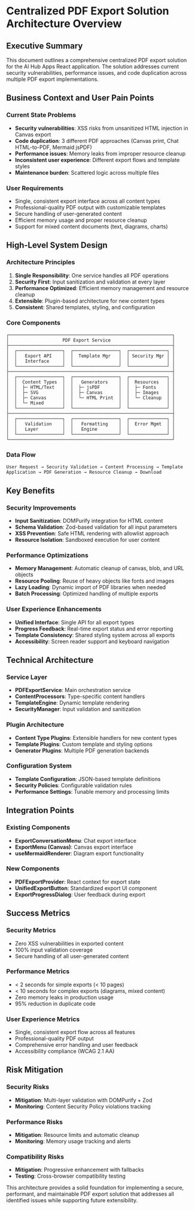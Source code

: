 # Centralized PDF Export Solution Architecture Overview

## Executive Summary

This document outlines a comprehensive centralized PDF export solution for the AI Hub Apps React application. The solution addresses current security vulnerabilities, performance issues, and code duplication across multiple PDF export implementations.

## Business Context and User Pain Points

### Current State Problems
- **Security vulnerabilities**: XSS risks from unsanitized HTML injection in Canvas export
- **Code duplication**: 3 different PDF approaches (Canvas print, Chat HTML-to-PDF, Mermaid jsPDF)
- **Performance issues**: Memory leaks from improper resource cleanup
- **Inconsistent user experience**: Different export flows and template styles
- **Maintenance burden**: Scattered logic across multiple files

### User Requirements
- Single, consistent export interface across all content types
- Professional-quality PDF output with customizable templates
- Secure handling of user-generated content
- Efficient memory usage and proper resource cleanup
- Support for mixed content documents (text, diagrams, charts)

## High-Level System Design

### Architecture Principles
1. **Single Responsibility**: One service handles all PDF operations
2. **Security First**: Input sanitization and validation at every layer
3. **Performance Optimized**: Efficient memory management and resource cleanup
4. **Extensible**: Plugin-based architecture for new content types
5. **Consistent**: Shared templates, styling, and configuration

### Core Components

```
┌─────────────────────────────────────────────────────────────┐
│                    PDF Export Service                       │
├─────────────────────────────────────────────────────────────┤
│  ┌─────────────────┐  ┌─────────────────┐  ┌──────────────┐ │
│  │   Export API    │  │  Template Mgr   │  │ Security Mgr │ │
│  │   Interface     │  │                 │  │              │ │
│  └─────────────────┘  └─────────────────┘  └──────────────┘ │
├─────────────────────────────────────────────────────────────┤
│  ┌─────────────────┐  ┌─────────────────┐  ┌──────────────┐ │
│  │  Content Types  │  │   Generators    │  │  Resources   │ │
│  │  ├─ HTML/Text   │  │  ├─ jsPDF       │  │  ├─ Fonts    │ │
│  │  ├─ SVG         │  │  ├─ Canvas      │  │  ├─ Images   │ │
│  │  ├─ Canvas      │  │  └─ HTML Print  │  │  └─ Cleanup  │ │
│  │  └─ Mixed       │  │                 │  │              │ │
│  └─────────────────┘  └─────────────────┘  └──────────────┘ │
├─────────────────────────────────────────────────────────────┤
│  ┌─────────────────┐  ┌─────────────────┐  ┌──────────────┐ │
│  │   Validation    │  │   Formatting    │  │  Error Mgmt  │ │
│  │   Layer         │  │   Engine        │  │              │ │
│  └─────────────────┘  └─────────────────┘  └──────────────┘ │
└─────────────────────────────────────────────────────────────┘
```

### Data Flow

```
User Request → Security Validation → Content Processing → Template Application → PDF Generation → Resource Cleanup → Download
```

## Key Benefits

### Security Improvements
- **Input Sanitization**: DOMPurify integration for HTML content
- **Schema Validation**: Zod-based validation for all input parameters
- **XSS Prevention**: Safe HTML rendering with allowlist approach
- **Resource Isolation**: Sandboxed execution for user content

### Performance Optimizations
- **Memory Management**: Automatic cleanup of canvas, blob, and URL objects
- **Resource Pooling**: Reuse of heavy objects like fonts and images
- **Lazy Loading**: Dynamic import of PDF libraries when needed
- **Batch Processing**: Optimized handling of multiple exports

### User Experience Enhancements
- **Unified Interface**: Single API for all export types
- **Progress Feedback**: Real-time export status and error reporting
- **Template Consistency**: Shared styling system across all exports
- **Accessibility**: Screen reader support and keyboard navigation

## Technical Architecture

### Service Layer
- **PDFExportService**: Main orchestration service
- **ContentProcessors**: Type-specific content handlers
- **TemplateEngine**: Dynamic template rendering
- **SecurityManager**: Input validation and sanitization

### Plugin Architecture
- **Content Type Plugins**: Extensible handlers for new content types
- **Template Plugins**: Custom template and styling options
- **Generator Plugins**: Multiple PDF generation backends

### Configuration System
- **Template Configuration**: JSON-based template definitions
- **Security Policies**: Configurable validation rules
- **Performance Settings**: Tunable memory and processing limits

## Integration Points

### Existing Components
- **ExportConversationMenu**: Chat export interface
- **ExportMenu (Canvas)**: Canvas export interface  
- **useMermaidRenderer**: Diagram export functionality

### New Components
- **PDFExportProvider**: React context for export state
- **UnifiedExportButton**: Standardized export UI component
- **ExportProgressDialog**: User feedback during export

## Success Metrics

### Security Metrics
- Zero XSS vulnerabilities in exported content
- 100% input validation coverage
- Secure handling of all user-generated content

### Performance Metrics
- < 2 seconds for simple exports (< 10 pages)
- < 10 seconds for complex exports (diagrams, mixed content)
- Zero memory leaks in production usage
- 95% reduction in duplicate code

### User Experience Metrics
- Single, consistent export flow across all features
- Professional-quality PDF output
- Comprehensive error handling and user feedback
- Accessibility compliance (WCAG 2.1 AA)

## Risk Mitigation

### Security Risks
- **Mitigation**: Multi-layer validation with DOMPurify + Zod
- **Monitoring**: Content Security Policy violations tracking

### Performance Risks  
- **Mitigation**: Resource limits and automatic cleanup
- **Monitoring**: Memory usage tracking and alerts

### Compatibility Risks
- **Mitigation**: Progressive enhancement with fallbacks
- **Testing**: Cross-browser compatibility testing

This architecture provides a solid foundation for implementing a secure, performant, and maintainable PDF export solution that addresses all identified issues while supporting future extensibility.